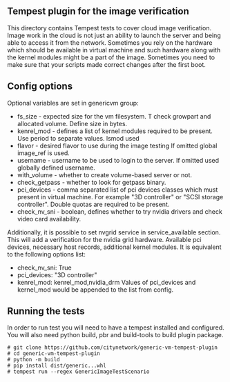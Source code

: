 Tempest plugin for the image verification
---------------

This directory contains Tempest tests to cover cloud
image verification. Image work in the cloud is not just
an ability to launch the server and being able to access
it from the network. Sometimes you rely on the hardware
which should be available in virtual machine and such
hardware along with the kernel modules might be a part of
the image. Sometimes you need to make sure that your
scripts made correct changes after the first boot.

Config options
---------------

Optional variables are set in genericvm group:
* fs_size - expected size for the vm filesystem. T check
growpart and allocated volume. Define size in bytes.
* kenrel_mod - defines a list of kernel modules required
to be present. Use period to separate values. lsmod used
* flavor - desired flavor to use during the image testing
If omitted global image_ref is used.
* username - username to be used to login to the server.
If omitted used globally defined username.
* with_volume - whether to create volume-based server or
not.
* check_getpass - whether to look for getpass binary.
* pci_devices - comma separated list of pci devices classes
which must present in virtual machine. For example 
"3D controller" or "SCSI storage controller". Double quotas
are required to be present.
* check_nv_sni - boolean, defines whether to try nvidia
drivers and check video card availability.

Additionally, it is possible to set nvgrid service in service_available section.
This will add a verification for the nvidia grid hardware. Available pci
devices, necessary host records, additional kernel modules. It is equivalent to
the following options list:
* check_nv_sni: True
* pci_devices: "3D controller"
* kenrel_mod: kenrel_mod,nvidia_drm
Values of pci_devices and kernel_mod would be appended to the list from config.

Running the tests
---------------

In order to run test you will need to have a tempest
installed and configured. You will also need python build,
pbr and build-tools to build plugin package. 

```
# git clone https://github.com/citynetwork/generic-vm-tempest-plugin
# cd generic-vm-tempest-plugin
# python -m build
# pip install dist/generic...whl
# tempest run --regex GenericImageTestScenario
```
